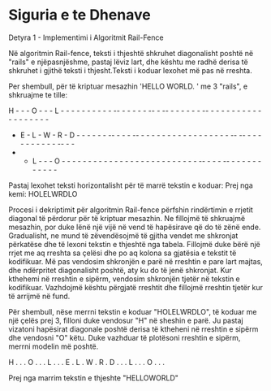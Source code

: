 # Siguria e te Dhenave

Detyra 1 - Implementimi i Algoritmit Rail-Fence


Në algoritmin Rail-fence, teksti i thjeshtë shkruhet diagonalisht poshtë në "rails" e njëpasnjëshme, pastaj lëviz lart, dhe kështu me radhë derisa të shkruhet i gjithë teksti i thjesht.Teksti i koduar lexohet më pas në rreshta.

Per shembull, për të kriptuar mesazhin 'HELLO WORLD.  ' me 3 "rails", e shkruajme te tille:

  H - - - O - - - L - - - - - - -  - - - -- - - - - -  -- - --  - - - - - - --  - - - - - - - - - - - - - - - - - - 
  - E - L - W - R - D - - - - - - -- - - - -- - - - - - - - - - - - - - - - - -  --  -- - - - - - - - -  - - -- - - 
  - - L - - - O - - - - - -  - - - - - - - - - - - - - - - - - - - - -- - - - -- - - - - - --  - - - -  

Pastaj lexohet teksti horizontalisht për të marrë tekstin e koduar:
Prej nga kemi:
HOLELWRDLO

Procesi i dekriptimit për algoritmin Rail-fence përfshin rindërtimin e rrjetit diagonal të përdorur për të kriptuar mesazhin. Ne fillojmë të shkruajmë mesazhin, por duke lënë një vijë në vend të hapësirave që do të zënë ende. Gradualisht, ne mund  të zëvendësojmë të gjitha vendet me shkronjat përkatëse dhe të lexoni tekstin e thjeshtë nga tabela.
Fillojmë duke bërë një rrjet me aq rreshta sa çelësi dhe po aq kolona sa gjatësia e tekstit të kodifikuar. Më pas vendosim shkronjën e parë në rreshtin e pare lart majtas, dhe ndërpritet diagonalisht poshtë, aty ku do të jenë shkronjat. Kur kthehemi në rreshtin e sipërm, vendosim shkronjën tjetër në tekstin e kodifikuar. Vazhdojmë kështu përgjatë rreshtit dhe fillojmë rreshtin tjetër kur të arrijmë në fund.

Për shembull, nëse merrni tekstin e koduar "HOLELWRDLO", të koduar me një çelës prej 3, filloni duke vendosur "H" në sheshin e parë. Ju pastaj vizatoni hapësirat diagonale poshtë derisa të ktheheni në rreshtin e sipërm dhe vendosni "O" këtu. Duke vazhduar të plotësoni rreshtin e sipërm, merrni modelin më poshtë.


H . . . O . . . L . . 
. E . L . W . R . D . 
. . L . . . O . . .  

Prej nga marrim tekstin e thjeshte "HELLOWORLD"
